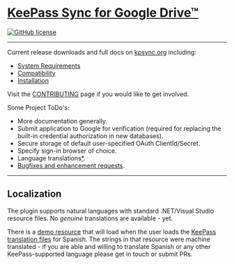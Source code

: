# [KeePass Sync for Google Drive™](https://kpsync.org)

[![GitHub license](https://img.shields.io/github/license/walterpg/google-drive-sync)](https://raw.githubusercontent.com/walterpg/google-drive-sync/master/LICENSE)

---
Current release downloads and full docs on [kpsync.org](https://kpsync.org) including:
* [System Requirements](https://kpsync.org/install/require)
* [Compatibility](https://kpsync.org/install/require#compatibility-with-google-sync-plugin)
* [Installation](https://kpsync.org/install/normal)

Visit the [CONTRIBUTING](https://github.com/walterpg/google-drive-sync/blob/master/CONTRIBUTING.md) page if you would like to get involved.

Some Project ToDo's:
* More documentation generally.
* Submit application to Google for verification (required for replacing the built-in credential authorization in new databases).
* Secure storage of default user-specified OAuth ClientId/Secret.
* Specify sign-in browser of choice.
* Language translations[*](#localization).
* [Bugfixes and enhancement requests](https://github.com/walterpg/google-drive-sync/issues).

---
## Localization
The plugin supports natural languages with standard .NET/Visual 
Studio resource files.  No *genuine* translations are available - yet.
  
There is a 
[demo resource](https://github.com/walterpg/google-drive-sync/blob/master/src/Strings.es.resx)
that will load when the user loads the 
[KeePass translation files](https://keepass.info/translations.html) for Spanish.
The strings in that resource were machine translated - if you are able and willing to translate
Spanish or any other KeePass-supported language please get in touch or submit PRs.

